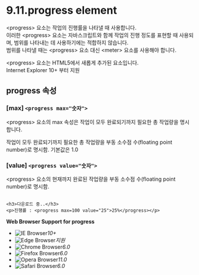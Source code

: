 # 9.11.progress element

&lt;progress&gt; 요소는 작업의 진행률을 나타낼 때 사용합니다.  
이러한 &lt;progress&gt; 요소는 자바스크립트와 함께 작업의 진행 정도를 표현할 때 사용되며, 범위를 나타내는 데 사용하기에는 적합하지 않습니다.  
범위를 나타낼 때는 &lt;progress&gt; 요소 대신 &lt;meter&gt; 요소를 사용해야 합니다.  
  
&lt;progress&gt; 요소는 HTML5에서 새롭게 추가된 요소입니다.  
Internet Explorer 10+ 부터 지원

## **progress 속성**

### \[max\] `<progress max="숫자">`

&lt;progress&gt; 요소의 max 속성은 작업이 모두 완료되기까지 필요한 총 작업량을 명시합니다.

작업이 모두 완료되기까지 필요한 총 작업량을 부동 소수점 수\(floating point number\)로 명시함. 기본값은 1.0

### \[value\] `<progress value="숫자">`

&lt;progress&gt; 요소의 현재까지 완료된 작업량을 부동 소수점 수\(floating point number\)로 명시함.

```text

<h3>다운로드 중..</h3>
<p>진행률 : <progress max=100 value="25">25%</progress></p>
```

**Web Browser Support for progress**

* ![IE Browser](images/icon/ico_ie-true.png)_10+_
* ![Edge Browser](images/icon/ico_edge-true.png)_지원_
* ![Chrome Browser](images/icon/ico_chrome-true.png)_6.0_
* ![Firefox Browser](images/icon/ico_firefox-true.png)_6.0_
* ![Opera Browser](images/icon/ico_opera-true.png)_11.0_
* ![Safari Browser](images/icon/ico_safari-true.png)_6.0_

